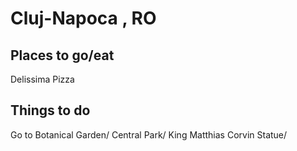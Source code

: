 # Cluj-Napoca , RO

## Places to go/eat
Delissima Pizza




## Things to do

Go to Botanical Garden/
Central Park/
King Matthias Corvin Statue/

